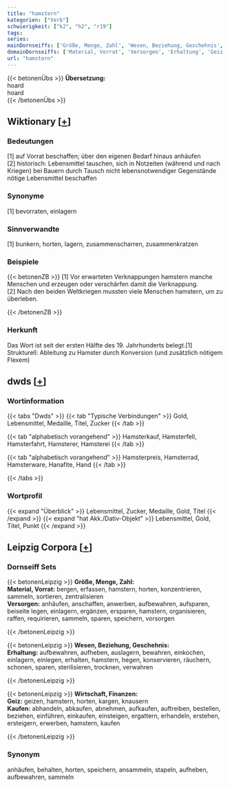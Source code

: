```yaml
---
title: "hamstern"
kategorien: ["Verb"]
schwierigkeit: ["k2", "h2", "r19"]
tags:
series:
mainDornseiffs: ['Größe, Menge, Zahl', 'Wesen, Beziehung, Geschehnis', 'Wirtschaft, Finanzen']
domainDornseiffs: ['Material, Vorrat', 'Versorgen', 'Erhaltung', 'Geiz', 'Kaufen']
url: "hamstern"
---
```


{{< betonenÜbs >}}
**Übersetzung:**  
hoard  
hoard  
{{< /betonenÜbs >}}

## Wiktionary [[+](https://de.wiktionary.org/wiki/hamstern)]

### Bedeutungen
[1] auf Vorrat beschaffen; über den eigenen Bedarf hinaus anhäufen  
[2] historisch: Lebensmittel tauschen, sich in Notzeiten (während und nach Kriegen) bei Bauern durch Tausch nicht lebensnotwendiger Gegenstände nötige Lebensmittel beschaffen  

### Synonyme
[1] bevorraten, einlagern  

### Sinnverwandte
[1] bunkern, horten, lagern, zusammenscharren, zusammenkratzen  

### Beispiele
{{< betonenZB >}}
[1] Vor erwarteten Verknappungen hamstern manche Menschen und erzeugen oder verschärfen damit die Verknappung.  
[2] Nach den beiden Weltkriegen mussten viele Menschen hamstern, um zu überleben.  

{{< /betonenZB >}}
### Herkunft
Das Wort ist seit der ersten Hälfte des 19. Jahrhunderts belegt.[1] Strukturell: Ableitung zu Hamster durch Konversion (und zusätzlich nötigem Flexem)  



## dwds [[+](https://www.dwds.de/wb/hamstern)]

### Wortinformation
{{< tabs "Dwds" >}}
{{< tab "Typische Verbindungen" >}}
Gold, Lebensmittel, Medaille, Titel, Zucker
{{< /tab >}}

{{< tab "alphabetisch vorangehend" >}}
Hamsterkauf, Hamsterfell, Hamsterfahrt, Hamsterer, Hamsterei
{{< /tab >}}

{{< tab "alphabetisch vorangehend" >}}
Hamsterpreis, Hamsterrad, Hamsterware, Hanafite, Hand
{{< /tab >}}

{{< /tabs >}}

### Wortprofil
{{< expand "Überblick" >}} Lebensmittel, Zucker, Medaille, Gold, Titel {{< /expand >}}
{{< expand "hat Akk./Dativ-Objekt" >}} Lebensmittel, Gold, Titel, Punkt {{< /expand >}}

## Leipzig Corpora [[+](https://corpora.uni-leipzig.de/en/res?word=hamstern&corpusId=deu_newscrawl-public_2018)]

### Dornseiff Sets
{{< betonenLeipzig >}}
**Größe, Menge, Zahl:**  
**Material, Vorrat:** bergen, erfassen, hamstern, horten, konzentrieren, sammeln, sortieren, zentralisieren  
**Versorgen:** anhäufen, anschaffen, anwerben, aufbewahren, aufsparen, beiseite legen, einlagern, ergänzen, ersparen, hamstern, organisieren, raffen, requirieren, sammeln, sparen, speichern, vorsorgen  

{{< /betonenLeipzig >}}


{{< betonenLeipzig >}}
**Wesen, Beziehung, Geschehnis:**  
**Erhaltung:** aufbewahren, aufheben, auslagern, bewahren, einkochen, einlagern, einlegen, erhalten, hamstern, hegen, konservieren, räuchern, schonen, sparen, sterilisieren, trocknen, verwahren  

{{< /betonenLeipzig >}}


{{< betonenLeipzig >}}
**Wirtschaft, Finanzen:**  
**Geiz:** geizen, hamstern, horten, kargen, knausern  
**Kaufen:** abhandeln, abkaufen, abnehmen, aufkaufen, auftreiben, bestellen, beziehen, einführen, einkaufen, einsteigen, ergattern, erhandeln, erstehen, ersteigern, erwerben, hamstern, kaufen  

{{< /betonenLeipzig >}}

### Synonym
anhäufen, behalten, horten, speichern, ansammeln, stapeln, aufheben, aufbewahren, sammeln

